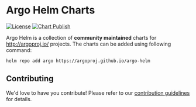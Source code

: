 # Argo Helm Charts

[![License](https://img.shields.io/badge/License-Apache%202.0-blue.svg)](https://opensource.org/licenses/Apache-2.0)
[![Chart Publish](https://github.com/argoproj/argo-helm/actions/workflows/publish.yml/badge.svg?branch=master)](https://github.com/argoproj/argo-helm/actions/workflows/publish.yml)

Argo Helm is a collection of **community maintained** charts for http://argoproj.io/ projects. The charts can be added using following command:

```
helm repo add argo https://argoproj.github.io/argo-helm
```

## Contributing

We'd love to have you contribute! Please refer to our [contribution guidelines](CONTRIBUTING.md) for details.